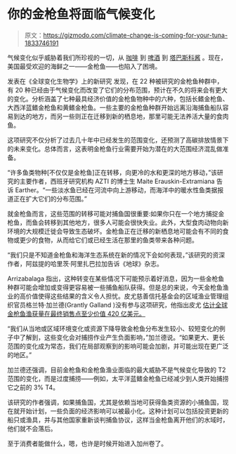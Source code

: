 # 你的金枪鱼将面临气候变化

> 原文：<https://gizmodo.com/climate-change-is-coming-for-your-tuna-1833746191>

气候变化似乎威胁着我们所珍视的一切，从 [咖啡](https://earther.gizmodo.com/more-than-half-of-wild-coffee-species-could-go-extinct-1831807896) 到 [啤酒](https://earther.gizmodo.com/drink-beer-while-you-can-still-afford-it-1829754901#_ga=2.83325526.1556161580.1554143263-852401423.1546292596) 到 [塔巴斯科酱](https://earther.gizmodo.com/tabasco-sauce-is-in-a-battle-for-its-very-survival-1825510123) 。现在，美国最受欢迎的海鲜之一——金枪鱼——也陷入了困境。



发表在《全球变化生物学》上的新研究 发现，在 22 种被研究的金枪鱼种群中，有 20 种已经由于气候变化而改变了它们的分布范围，预计在不久的将来会有更大的变化。分析涵盖了七种最具经济价值的金枪鱼物种中的六种，包括长鳍金枪鱼、大西洋蓝鳍金枪鱼和黄鳍金枪鱼。一些主要的金枪鱼种群开始远离沿海捕鱼船队容易到达的地方，而另一些则正在迁移到新的栖息地，那里可能无法养活大量的食肉鱼。

这项研究不仅分析了过去几十年中已经发生的范围变化，还预测了高碳排放情景下的未来变化。总体而言，这表明金枪鱼行业需要开始为潜在的大范围经济混乱做准备。

“许多鱼类物种[不仅仅是金枪鱼]正在转移，向更冷的水和更深的地方移动，”该研究的主要作者，西班牙研究机构 AZTI 的博士生 Maite Erauskin-Extramiana 告诉 Earther。“一些淡水鱼已经在河流中向上游移动，而海洋中的暖水性鱼类据报道正在扩大它们的分布范围。”

就金枪鱼而言，这些范围的转移可能对捕鱼国很重要:如果你只在一个地方捕捉金枪鱼，而鱼会转移到其他地方，很多人可能会很快失业。此外，大型食肉动物向新环境的大规模迁徙会导致生态破坏。金枪鱼正在迁移的新栖息地可能会有不同的食物或更少的食物，从而给它们或已经生活在那里的鱼类带来各种问题。

“我们只是不知道金枪鱼和海洋生态系统在新的情况下会如何表现，”该研究的资深作者，阿兹提的哈里茨·阿里扎巴拉加告诉《地球》杂志。

Arrizabalaga 指出，这种转变在某些情况下可能预示着好消息，因为一些金枪鱼种群可能会增加或变得更容易被一些捕鱼船队获得。但是总的来说，今天金枪鱼渔业的高价值使得这些结果的含义令人担忧。皮尤慈善信托基金会的区域渔业管理组织官员格兰特·加兰德(Grantly Galland )没有参与这项研究，他指出皮尤 [估计全球金枪鱼渔获量在最终销售点至少价值 420 亿美元。](https://www.pewtrusts.org/en/research-and-analysis/reports/2016/05/netting-billions-a-global-valuation-of-tuna)

“我们从当地或区域环境变化或资源下降导致金枪鱼分布发生较小、较短变化的例子中了解到，这些变化会对捕捞作业产生负面影响，”加兰德说。“如果更大、更长范围的变化成为常态，我们在局部观察到的影响可能会加剧，并可能出现在更广泛的地区。”

加兰德还强调，目前金枪鱼和金枪鱼渔业面临的最大威胁不是气候变化导致的 T2 范围的变化，而是过度捕捞——例如，太平洋蓝鳍金枪鱼已经减少到人类开始捕捞它之前的 3% T4。

该研究的作者强调，如果捕鱼国，尤其是依赖当地可获得鱼类资源的小捕鱼国，现在就开始计划，一些负面的经济影响可以被最小化。这种计划可以包括投资更新的船只或渔具，并与其他国家重新谈判捕鱼协议，这样当金枪鱼离开他们的水域时，他们就不会落后。

至于消费者能做什么，嗯，也许是时候开始进入加州卷了。